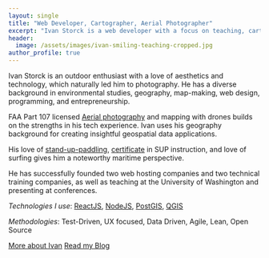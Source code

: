 ```yaml
---
layout: single
title: "Web Developer, Cartographer, Aerial Photographer"
excerpt: "Ivan Storck is a web developer with a focus on teaching, cartography and geospatial data, and aerial photography."
header:
  image: /assets/images/ivan-smiling-teaching-cropped.jpg
author_profile: true
---
```


Ivan Storck is an outdoor enthusiast with a love of aesthetics and technology, which naturally led him to photography. He has a diverse background in environmental studies, geography, map-making, web design, programming, and entrepreneurship.

FAA Part 107 licensed [Aerial photography](https://storckphotos.com) and mapping with drones builds on the strengths in his tech experience. Ivan uses his geography background for creating insightful geospatial data applications.

His love of [stand-up-paddling](https://instagram.com/goodpaddle), [certificate](https://www.psupa.com) in SUP instruction, and love of surfing gives him a noteworthy maritime perspective.

He has successfully founded two web hosting companies and two technical training companies, as well as teaching at the University of Washington and presenting at conferences.

_Technologies I use_: [ReactJS](https://facebook.github.io/react/), [NodeJS](http://nodejs.org), [PostGIS](https://postgis.net/), [QGIS](https://www.qgis.org/en/site/)

_Methodologies_: Test-Driven, UX focused, Data Driven, Agile, Lean, Open Source

<a href="/about" class="btn btn--info">More about Ivan</a>
<a href="/blog" class="btn">Read my Blog</a>
